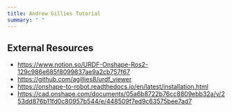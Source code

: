 ```yaml
---
title: Andrew Gillies Tutorial
summary: " "
---
```


## External Resources

* <https://www.notion.so/URDF-Onshape-Ros2-129c986e685f8099837ae9a2cb757f67>
* <https://github.com/agillies8/urdf_viewer>
* <https://onshape-to-robot.readthedocs.io/en/latest/installation.html>
* <https://cad.onshape.com/documents/05a6b8722b76cc8809ebb32a/v/253dd876b11fd0c80957b544/e/448509f7ed9c63575bee7ad7>